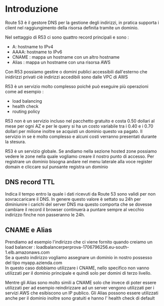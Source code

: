# Introduzione
Route 53 è il gestore DNS per la gestione degli indirizzi, in pratica supporta i client nel raggiungimento della risorsa definita tramite un dominio.

Nel settaggio di R53 ci sono quattro record principali e sono :
+ A: hostname to IPv4 
+ AAAA: hostname to IPv6
+ CNAME : mappa un hostname con un altro hostname
+ Alias : mappa un hostname con una risorsa AWS 

Con R53 possiamo gestire o domini publici accessibili dall'esterno che inidirizzi privati ciè indirizzi accedibili sono dalle VPC di AWS

R53 è un servizio molto complesso poiché può eseguire più operazioni come ad esempio :
+ load balancing
+ health check
+ routing policy

R53 non è un servizio incluso nel pacchetto gratuito e costa 0.50 dollari al mese per ogni AZ e per le query si ha un costo variabile tra i 0.40 e i 0.70 dollari per milione inoltre se acquisti un dominio questo va pagato. Il servizio in se è molto complesso e alcuni costi verranno presentati durante la stesura.

R53 è un servizio globale. Se andiamo nella sezione hosted zone possiamo vedere le zone nella quale vogliamo creare il nostro punto di accesso. Per registrare un dominio bisogna andare nel menu laterale alla voce register domain e cliccare sul punsante registra un dominio


## DNS record TTL
Indica il tempo entro la quale i dati ricevuti da Route 53 sono validi per non sovraccaricare il DNS. In genere questo valore è settato su 24h per diminiunire i carichi del server DNS ma questo comporta che se dovesse cambiare il record il browser continuerà a puntare sempre al vecchio indirizzo finche non passeranno le 24h. 

## CNAME e Alias
Prendiamo ad esempio l'indirizzo che ci viene fornito quando creiamo un load balancer : 
loadbalancerperprova-1706796256.eu-south-1.elb.amazonaws.com  
Se a questo indirizzo vogliamo assegnare un dominio in nostro possesso del tipo myapp.azienda.com  
In questo caso dobbiamo utilizzare i CNAME, nello specifico non vanno utilizzati per il dominio principale e quindi solo per domini di terzo livello. 

Mentre gli Alias sono molto simili a CNAME solo che invece di poter essere utilizzati per ad esempio reindirizzare ad un server vengono utilizzati per i servizi AWS che esibiscono un IP publico. Gli Alias possono essere utilizzati anche per il dominio inoltre sono gratuiti e hanno l' health check di default
